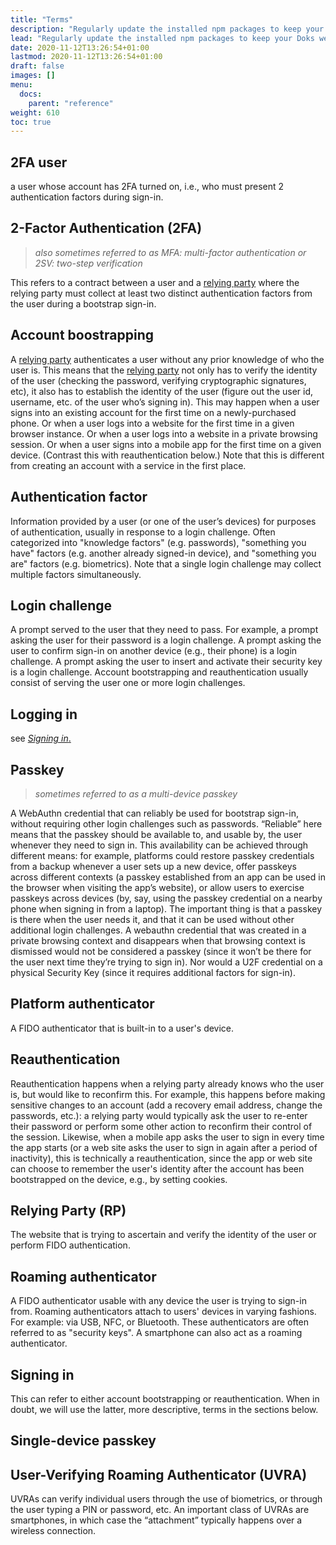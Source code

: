 ```yaml
---
title: "Terms"
description: "Regularly update the installed npm packages to keep your Doks website stable, usable, and secure."
lead: "Regularly update the installed npm packages to keep your Doks website stable, usable, and secure."
date: 2020-11-12T13:26:54+01:00
lastmod: 2020-11-12T13:26:54+01:00
draft: false
images: []
menu:
  docs:
    parent: "reference"
weight: 610
toc: true
---
```


## 2FA user
a user whose account has 2FA turned on, i.e., who must present 2 authentication factors during sign-in.

## 2-Factor Authentication (2FA)
> _*also sometimes referred to as MFA: multi-factor authentication or 2SV: two-step verification*_

This refers to a contract between a user and a [relying party](#relying-party-rp) where the relying party must collect at least two distinct authentication factors from the user during a bootstrap sign-in.

## Account boostrapping

A [relying party](#relying-party-rp) authenticates a user without any prior knowledge of who the user is. This means that the [relying party](#relying-party-rp) not only has to verify the identity of the user (checking the password, verifying cryptographic signatures, etc), it also has to establish the identity of the user (figure out the user id, username, etc. of the user who’s signing in). This may happen when a user signs into an existing account for the first time on a newly-purchased phone. Or when a user logs into a website for the first time in a given browser instance. Or when a user logs into a website in a private browsing session. Or when a user signs into a mobile app for the first time on a given device. (Contrast this with reauthentication below.) Note that this is different from creating an account with a service in the first place.

## Authentication factor

Information provided by a user (or one of the user’s devices) for purposes of authentication, usually in response to a login challenge. Often categorized into "knowledge factors" (e.g. passwords), "something you have" factors (e.g. another already signed-in device), and "something you are" factors (e.g. biometrics). Note that a single login challenge may collect multiple factors simultaneously.

## Login challenge

A prompt served to the user that they need to pass. For example, a prompt asking the user for their password is a login challenge. A prompt asking the user to confirm sign-in on another device (e.g., their phone) is a login challenge. A prompt asking the user to insert and activate their security key is a login challenge. Account bootstrapping and reauthentication usually consist of serving the user one or more login challenges. 

## Logging in

see [_*Signing in*_.](#signing-in)

## Passkey
> _*sometimes referred to as a multi-device passkey*_

A WebAuthn credential that can reliably be used for bootstrap sign-in, without requiring other login challenges such as passwords. “Reliable” here means that the passkey should be available to, and usable by, the user whenever they need to sign in. This availability can be achieved through different means: for example, platforms could restore passkey credentials from a backup whenever a user sets up a new device, offer passkeys across different contexts (a passkey established from an app can be used in the browser when visiting the app’s website), or allow users to exercise passkeys across devices (by, say, using the passkey credential on a nearby phone when signing in from a laptop). The important thing is that a passkey is there when the user needs it, and that it can be used without other additional login challenges. A webauthn credential that was created in a private browsing context and disappears when that browsing context is dismissed would not be considered a passkey (since it won’t be there for the user next time they’re trying to sign in). Nor would a U2F credential on a physical Security Key (since it requires additional factors for sign-in).


## Platform authenticator
A FIDO authenticator that is built-in to a user's device. 

## Reauthentication

Reauthentication happens when a relying party already knows who the user is, but would like to reconfirm this. For example, this happens before making sensitive changes to an account (add a recovery email address, change the passwords, etc.): a relying party would typically ask the user to re-enter their password or perform some other action to reconfirm their control of the session. Likewise, when a mobile app asks the user to sign in every time the app starts (or a web site asks the user to sign in again after a period of inactivity), this is technically a reauthentication, since the app or web site can choose to remember the user's identity after the account has been bootstrapped on the device, e.g., by setting cookies.

## Relying Party (RP)

The website that is trying to ascertain and verify the identity of the user or perform FIDO authentication.

## Roaming authenticator
A FIDO authenticator usable with any device the user is trying to sign-in from. Roaming authenticators attach to users' devices in varying fashions. For example: via USB, NFC, or Bluetooth. These authenticators are often referred to as "security keys". A smartphone can also act as a roaming authenticator.


## Signing in

This can refer to either account bootstrapping or reauthentication. When in doubt, we will use the latter, more descriptive, terms in the sections below. 

## Single-device passkey

## User-Verifying Roaming Authenticator (UVRA)
UVRAs can verify individual users through the use of biometrics, or through the user typing a PIN or password, etc. An important class of UVRAs are smartphones, in which case the “attachment” typically happens over a wireless connection. 





